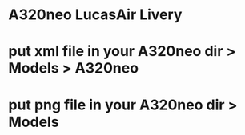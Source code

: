 # A320neo LucasAir Livery 
# put xml file in your A320neo dir > Models > A320neo
# put png file in your A320neo dir > Models 
